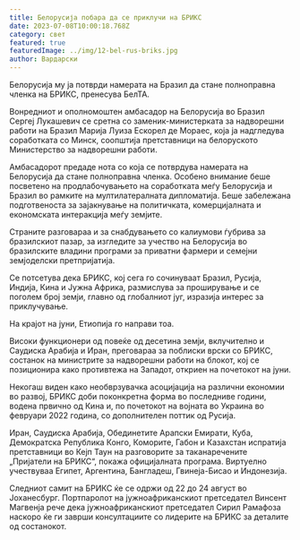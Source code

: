 ```yaml
---
title: Белорусија побара да се приклучи на БРИКС
date: 2023-07-08T10:00:18.768Z
category: свет
featured: true
featuredImage: ../img/12-bel-rus-briks.jpg
author: Вардарски
---
```

Белорусија му ја потврди намерата на Бразил да стане полноправна членка на БРИКС, пренесува БелТА.

Вонредниот и ополномоштен амбасадор на Белорусија во Бразил Сергеј Лукашевич се сретна со заменик-министерката за надворешни работи на Бразил Марија Луиза Ескорел де Мораес, која ја надгледува соработката со Минск, соопштија претставници на белоруското Министерство за надворешни работи.

Амбасадорот предаде нота со која се потврдува намерата на Белорусија да стане полноправна членка. Особено внимание беше посветено на продлабочувањето на соработката меѓу Белорусија и Бразил во рамките на мултилатералната дипломатија. Беше забележана подготвеноста за зајакнување на политичката, комерцијалната и економската интеракција меѓу земјите.

Страните разговараа и за снабдувањето со калиумови ѓубрива за бразилскиот пазар, за изгледите за учество на Белорусија во бразилските владини програми за приватни фармери и семејни земјоделски претпријатија.

Се потсетува дека БРИКС, кој сега го сочинуваат Бразил, Русија, Индија, Кина и Јужна Африка, размислува за проширување и се поголем број земји, главно од глобалниот југ, изразија интерес за приклучување.

На крајот на јуни, Етиопија го направи тоа.

Високи функционери од повеќе од десетина земји, вклучително и Саудиска Арабија и Иран, преговараа за поблиски врски со БРИКС, состанок на министрите за надворешни работи на блокот, кој се позиционира како противтежа на Западот, откриен на почетокот на јуни.

Некогаш виден како необврзувачка асоцијација на различни економии во развој, БРИКС доби поконкретна форма во последниве години, водена првично од Кина и, по почетокот на војната во Украина во февруари 2022 година, со дополнителен поттик од Русија.

Иран, Саудиска Арабија, Обединетите Арапски Емирати, Куба, Демократска Република Конго, Коморите, Габон и Казахстан испратија претставници во Кејп Таун на разговорите за таканаречените „Пријатели на БРИКС“, покажа официјалната програма. Виртуелно учествуваа Египет, Аргентина, Бангладеш, Гвинеја-Бисао и Индонезија.

Следниот самит на БРИКС ќе се одржи од 22 до 24 август во Јоханесбург. Портпаролот на јужноафриканскиот претседател Винсент Магвенја рече дека јужноафриканскиот претседател Сирил Рамафоза наскоро ќе ги заврши консултациите со лидерите на БРИКС за деталите од состанокот.